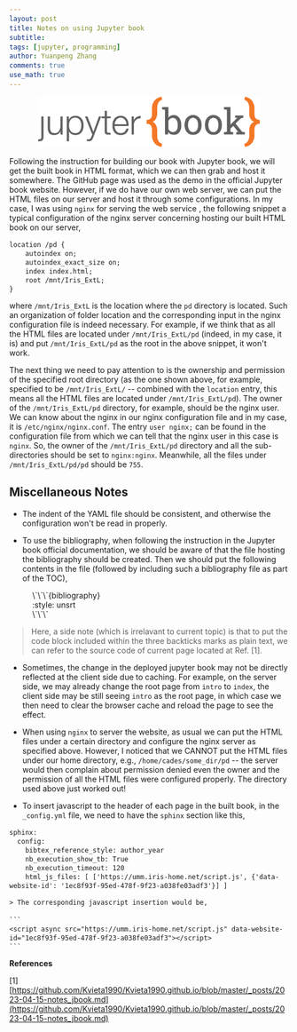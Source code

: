 ```yaml
---
layout: post
title: Notes on using Jupyter book
subtitle:
tags: [jupyter, programming]
author: Yuanpeng Zhang
comments: true
use_math: true
---
```


<p align='center'>
<img src="/assets/img/posts/jbook.png"
   style="border:none;"
   width="400"
   alt="jbook"
   title="jbook" />
</p>

Following the instruction for building our book with Jupyter book, we will get the built book in HTML
format, which we can then grab and host it somewhere. The GitHub page was used as the demo in the official
Jupyter book website. However, if we do have our own web server, we can put the HTML files on our server
and host it through some configurations. In my case, I was using `nginx` for serving the web service , the
following snippet a typical configuration of the nginx server concerning hosting our built HTML book on
our server,

```
location /pd {
	autoindex on;
	autoindex_exact_size on;
	index index.html;
	root /mnt/Iris_ExtL;
}
```

where `/mnt/Iris_ExtL` is the location where the `pd` directory is located. Such an organization of
folder location and the corresponding input in the nginx configuration file is indeed necessary. For
example, if we think that as all the HTML files are located under `/mnt/Iris_ExtL/pd` (indeed, in my
case, it is) and put `/mnt/Iris_ExtL/pd` as the root in the above snippet, it won't work.

The next thing we need to pay attention to is the ownership and permission of the specified root
directory (as the one shown above, for example, specified to be `/mnt/Iris_ExtL/` -- combined with
the `location` entry, this means all the HTML files are located under `/mnt/Iris_ExtL/pd`). The owner
of the `/mnt/Iris_ExtL/pd` directory, for example, should be the nginx user. We can know about the
nginx in our nginx configuration file and in my case, it is `/etc/nginx/nginx.conf`. The entry
`user nginx;` can be found in the configuration file from which we can tell that the nginx user in
this case is `nginx`. So, the owner of the `/mnt/Iris_ExtL/pd` directory and all the sub-directories
should be set to `nginx:nginx`. Meanwhile, all the files under `/mnt/Iris_ExtL/pd/pd` should be `755`.

## Miscellaneous Notes

- The indent of the YAML file should be consistent, and otherwise the configuration won't be read in properly.

- To use the bibliography, when following the instruction in the Jupyter book official documentation, we should
be aware of that the file hosting the bibliography should be created. Then we should put the following contents
in the file (followed by including such a bibliography file as part of the TOC),

<p style="margin-left: 1.1cm">
   <a>\`</a><a>\`</a><a>\`</a><a>{bibliography}</a>
   <br />
   :style: unsrt
   <br />
   <a>\`</a><a>\`</a><a>\`</a>
</p>

   > Here, a side note (which is irrelavant to current topic) is that to put the code block included within
   the three backticks marks as plain text, we can refer to the source code of current page located at Ref. [1].

- Sometimes, the change in the deployed jupyter book may not be directly reflected at the client side due to
caching. For example, on the server side, we may already change the root page from `intro` to `index`, the client
side may be still seeing `intro` as the root page, in which case we then need to clear the browser cache and reload the page
to see the effect.

- When using `nginx` to server the website, as usual we can put the HTML files under a certain directory and configure
the nginx server as specified above. However, I noticed that we CANNOT put the HTML files under our home directory, e.g.,
`/home/cades/some_dir/pd` -- the server would then complain about permission denied even the owner and the permission of
all the HTML files were configured properly. The directory used above just worked out!

- To insert javascript to the header of each page in the built book, in the `_config.yml` file, we need to have the
`sphinx` section like this,

```
sphinx:
  config:
    bibtex_reference_style: author_year
    nb_execution_show_tb: True
    nb_execution_timeout: 120
    html_js_files: [ ['https://umm.iris-home.net/script.js', {'data-website-id': '1ec8f93f-95ed-478f-9f23-a038fe03adf3'}] ]
```

    > The corresponding javascript insertion would be,

    ```
    <script async src="https://umm.iris-home.net/script.js" data-website-id="1ec8f93f-95ed-478f-9f23-a038fe03adf3"></script>
    ```

<b>References</b>

[1] [https://github.com/Kvieta1990/Kvieta1990.github.io/blob/master/_posts/2023-04-15-notes_jbook.md](https://github.com/Kvieta1990/Kvieta1990.github.io/blob/master/_posts/2023-04-15-notes_jbook.md)
